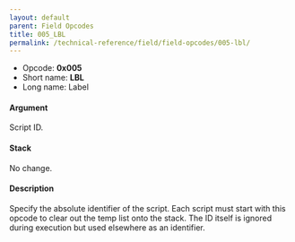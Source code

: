 ```yaml
---
layout: default
parent: Field Opcodes
title: 005_LBL
permalink: /technical-reference/field/field-opcodes/005-lbl/
---
```


-   Opcode: **0x005**
-   Short name: **LBL**
-   Long name: Label

#### Argument

Script ID.

#### Stack

No change.

#### Description

Specify the absolute identifier of the script. Each script must start with this opcode to clear out the temp list onto the stack. The ID itself is ignored during execution but used elsewhere as an identifier.
